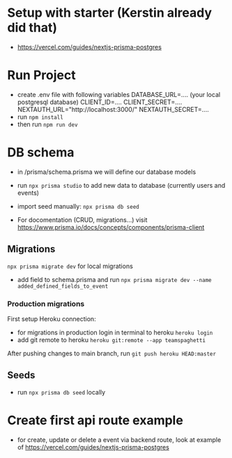 # Setup with starter (Kerstin already did that)

- https://vercel.com/guides/nextjs-prisma-postgres

# Run Project

- create .env file with following variables
  DATABASE_URL=.... (your local postgresql database)
  CLIENT_ID=....
  CLIENT_SECRET=....
  NEXTAUTH_URL="http://localhost:3000/"
  NEXTAUTH_SECRET=....
- run `npm install`
- then run `npm run dev`

# DB schema

- in /prisma/schema.prisma we will define our database models
- run `npx prisma studio` to add new data to database (currently users and events)

- import seed manually: `npx prisma db seed`

- For docomentation (CRUD, migrations...) visit https://www.prisma.io/docs/concepts/components/prisma-client

## Migrations

`npx prisma migrate dev` for local migrations

- add field to schema.prisma and run `npx prisma migrate dev --name added_defined_fields_to_event`

### Production migrations

First setup Heroku connection:

- for migrations in production login in terminal to heroku `heroku login`
- add git remote to heroku `heroku git:remote --app teamspaghetti`

After pushing changes to main branch, run `git push heroku HEAD:master`

## Seeds

- run `npx prisma db seed` locally

# Create first api route example

- for create, update or delete a event via backend route, look at example of https://vercel.com/guides/nextjs-prisma-postgres
